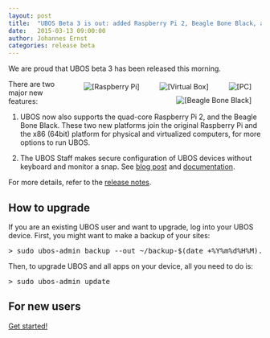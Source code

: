 ```yaml
---
layout: post
title:  "UBOS Beta 3 is out: added Raspberry Pi 2, Beagle Bone Black, and the UBOS Staff"
date:   2015-03-13 09:00:00
author: Johannes Ernst
categories: release beta
---
```


We are proud that UBOS beta 3 has been released this morning.

<img src="/images/pc-79x100.png"     alt="[PC]"           style="float: right; margin: 5px 20px">
<img src="/images/vbox-82x100.png"   alt="[Virtual Box]"  style="float: right; margin: 5px 20px">
<img src="/images/rpi-83x100.png"    alt="[Raspberry Pi]" style="float: right; margin: 5px 20px">
<img src="/images/beagle-100x100.png" alt="[Beagle Bone Black]" style="float: right; margin: 5px 20px">
There are two major new features:

1. UBOS now also supports the quad-core
   Raspberry Pi 2, and the Beagle Bone Black. These two new platforms join the original Raspberry Pi and
   the x86 (64bit) platform for physical and virtualized computers, for more options to run UBOS.

2. The UBOS Staff makes secure configuration of UBOS devices without keyboard and monitor a snap.
   See <a href="http://upon2020.com/blog/2015/03/ubos-shepherd-rules-their-iot-device-flock-with-a-staff/">blog post</a>
   and <a href="/docs/users/shepherd-staff.html">documentation</a>.

For more details, refer to the <a href="/docs/releases/beta3/release-notes/">release notes</a>.

<h2>How to upgrade</h2>

If you are an existing UBOS user and want to upgrade, log into your UBOS device.
First, you might want to make a backup of your sites:
<pre>
> sudo ubos-admin backup --out ~/backup-$(date +%Y%m%d%H%M).ubos-backup
</pre>

Then, to upgrade UBOS and all apps on your device, all you need to do is:

<pre>
> sudo ubos-admin update
</pre>

<h2>For new users</h2>

<a href="/quickstart/" class="get-started-button">Get started!</a>
